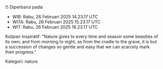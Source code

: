 ⏰ Diperbarui pada:
- WIB: Rabu, 26 Februari 2025 14.23.17 UTC
- WITA: Rabu, 26 Februari 2025 15.23.17 UTC
- WIT: Rabu, 26 Februari 2025 16.23.17 UTC

Kutipan Inspiratif:
"Nature gives to every time and season some beauties of its own; and from morning to night, as from the cradle to the grave, it is but a succession of changes so gentle and easy that we can scarcely mark their progress."


Kategori: nature


